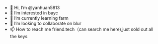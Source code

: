 - 👋 Hi, I’m @yanhuan5813
- 👀 I’m interested in bayc
- 🌱 I’m currently learning farm
- 💞️ I’m looking to collaborate on blur
- 📫 How to reach me friend.tech（can search me here),just sold out all the keys
<!---
yanhuan5813/yanhuan5813 is a ✨ special ✨ repository because its `README.md` (this file) appears on your GitHub profile.
You can click the Preview link to take a look at your changes.
--->
